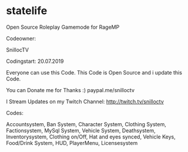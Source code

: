 # statelife
Open Source Roleplay Gamemode for RageMP

Codeowner:

SnillocTV

Codingstart: 20.07.2019

Everyone can use this Code. This Code is Open Source and i update this Code. 


You can Donate me for Thanks :) paypal.me/snilloctv

I Stream Updates on my Twitch Channel: http://twitch.tv/snilloctv


Codes:

Accountsystem,
Ban System,
Character System,
Clothing System,
Factionsystem,
MySql System,
Vehicle System,
Deathsystem,
Inventorysystem,
Clothing on/Off,
Hat and eyes synced,
Vehicle Keys,
Food/Drink System,
HUD,
PlayerMenu,
Licensesystem



